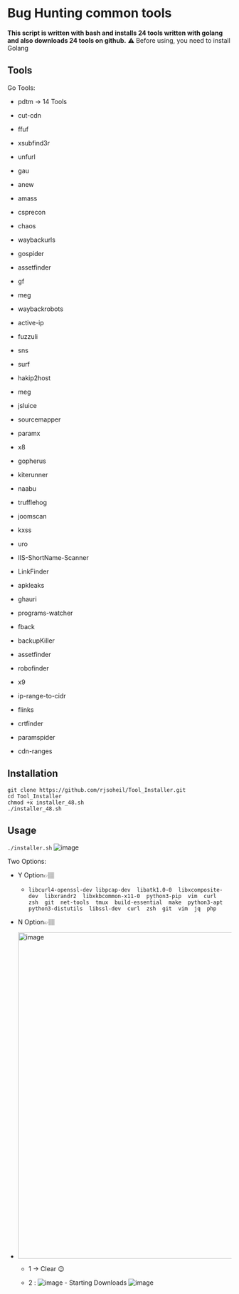 # Bug Hunting common tools
**This script is written with bash and installs 24 tools written with golang and also downloads 24 tools on github.**
⚠️ Before using, you need to install Golang
## Tools

Go Tools:
- pdtm -> 14 Tools
- cut-cdn
- ffuf
- xsubfind3r
- unfurl
- gau
- anew
- amass
- csprecon
- chaos
- waybackurls
- gospider
- assetfinder
- gf
- meg
- waybackrobots
- active-ip
- fuzzuli
- sns
- surf
- hakip2host
- meg
- jsluice
- sourcemapper

- paramx
- x8
- gopherus
- kiterunner
- naabu
- trufflehog
- joomscan
- kxss
- uro
- IIS-ShortName-Scanner
- LinkFinder
- apkleaks
- ghauri
- programs-watcher
- fback
- backupKiller
- assetfinder
- robofinder
- x9
- ip-range-to-cidr
- flinks
- crtfinder
- paramspider
- cdn-ranges

## Installation

```
git clone https://github.com/rjsoheil/Tool_Installer.git
cd Tool_Installer
chmod +x installer_48.sh
./installer_48.sh
```

## Usage
```./installer.sh```
![image](https://github.com/rjsoheil/Tool_Installer/assets/86692314/9fee7abb-1622-4e3b-891d-5e6fed827d29)

Two Options:
- Y  Option👉🏽
	- ```libcurl4-openssl-dev libpcap-dev  libatk1.0-0  libxcomposite-dev  libxrandr2  libxkbcommon-x11-0  python3-pip  vim  curl  zsh  git  net-tools  tmux  build-essential  make  python3-apt  python3-distutils  libssl-dev  curl  zsh  git  vim  jq  php```

- N Option👉🏽
- <img width="732" alt="image" src="https://github.com/rjsoheil/Tool_Installer/assets/86692314/d769c472-b697-4274-8436-2ddab1e0ddf4">

   - 1 -> Clear 😉

   - 2 :
       ![image](https://github.com/rjsoheil/Tool_Installer/assets/86692314/facc4cac-5dbc-43cd-a84f-cf70bd8f3db8)
	     - Starting Downloads
       ![image](https://github.com/rjsoheil/Tool_Installer/assets/86692314/d7e1acc2-aee8-4263-94d4-25f4ff5bbaaf)

